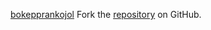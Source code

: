 [bokepprankojol](https://bokepprankojol.pages.dev)
Fork the [repository](https://github.com/ceriguna) on GitHub.